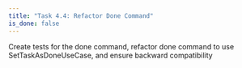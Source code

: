 ```yaml
---
title: "Task 4.4: Refactor Done Command"
is_done: false
---
```


Create tests for the done command, refactor done command to use SetTaskAsDoneUseCase, and ensure backward compatibility
